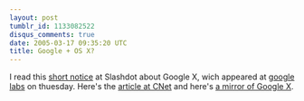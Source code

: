 ```yaml
---
layout: post
tumblr_id: 1133082522
disqus_comments: true
date: 2005-03-17 09:35:20 UTC
title: Google + OS X?
---
```


I read this <a href="http://slashdot.org/articles/05/03/17/0149248.shtml?tid=217&#38;tid=1" target="_blank">short notice</a> at Slashdot about Google X, wich appeared at <a href="http://labs.google.com/" target="_blank">google labs</a> on thuesday. Here's the <a href="http://news.com.com/Googles+X+files+vanish/2100-1032_3-5621247.html?part=rss&#38;tag=5621247&#38;subj=news" target="_blank">article at CNet</a> and here's <a href="http://dinkdoink.com/me/googlex/" target="_blank">a mirror of Google X</a>.
